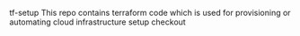 tf-setup
This repo contains terraform code which is used for provisioning or automating cloud infrastructure setup
checkout